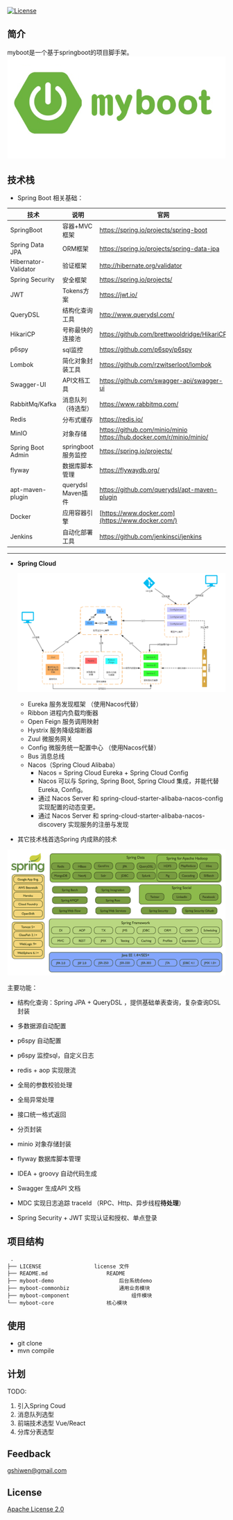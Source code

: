 [![License](https://img.shields.io/github/license/apache/incubator-streampipes.svg)](http://www.apache.org/licenses/LICENSE-2.0)


## 简介
myboot是一个基于springboot的项目脚手架。
<img src="./LOGO.png" alt="myboot" style="zoom:75%;" />



## 技术栈

- Spring Boot 相关基础：

| 技术                 | 说明                | 官网                                                         |
| -------------------- | ------------------- | ------------------------------------------------------------ |
| SpringBoot           | 容器+MVC框架        | https://spring.io/projects/spring-boot                       |
| Spring Data JPA      | ORM框架             | https://spring.io/projects/spring-data-jpa                   |
| Hibernator-Validator | 验证框架            | http://hibernate.org/validator                               |
| Spring Security      | 安全框架            | https://spring.io/projects/                                  |
| JWT                  | Tokens方案          | https://jwt.io/                                              |
| QueryDSL             | 结构化查询工具      | http://www.querydsl.com/                                     |
| HikariCP             | 号称最快的连接池    | https://github.com/brettwooldridge/HikariCP                  |
| p6spy                | sql监控             | https://github.com/p6spy/p6spy                               |
| Lombok               | 简化对象封装工具    | https://github.com/rzwitserloot/lombok                       |
| Swagger-UI           | API文档工具         | https://github.com/swagger-api/swagger-ui                    |
| RabbitMq/Kafka       | 消息队列（待选型）  | https://www.rabbitmq.com/                                    |
| Redis                | 分布式缓存          | https://redis.io/                                            |
| MinIO                | 对象存储            | https://github.com/minio/minio https://hub.docker.com/r/minio/minio/ |
| Spring Boot Admin    | springboot 服务监控 | https://spring.io/projects/                                  |
| flyway               | 数据库脚本管理      | https://flywaydb.org/                                        |
| apt-maven-plugin     | querydsl Maven插件  | https://github.com/querydsl/apt-maven-plugin                 |
| Docker               | 应用容器引擎        | [https://www.docker.com](https://www.docker.com/)            |
| Jenkins              | 自动化部署工具      | https://github.com/jenkinsci/jenkins                         |

***



- **Spring Cloud**

  ![spring-cloud](./assets/spring-cloud.png)

  - Eureka 服务发现框架 （使用Nacos代替）
  - Ribbon 进程内负载均衡器
  - Open Feign 服务调用映射
  - Hystrix 服务降级熔断器
  - Zuul 微服务网关
  - Config 微服务统一配置中心 （使用Nacos代替）
  - Bus 消息总线
  - Nacos（Spring Cloud Alibaba）
    - Nacos = Spring Cloud Eureka + Spring Cloud Config
    - Nacos 可以与 Spring, Spring Boot, Spring Cloud 集成，并能代替  Eureka, Config。
    - 通过 Nacos Server 和 spring-cloud-starter-alibaba-nacos-config 实现配置的动态变更。
    - 通过 Nacos Server 和 spring-cloud-starter-alibaba-nacos-discovery 实现服务的注册与发现

- 其它技术栈首选Spring 内成熟的技术

![spring-stack](./assets/spring-stack.png)



主要功能：

- 结构化查询：Spring JPA + QueryDSL ，提供基础单表查询，复杂查询DSL封装

- 多数据源自动配置

- p6spy 自动配置

- p6spy 监控sql，自定义日志

- redis + aop 实现限流

- 全局的参数校验处理

- 全局异常处理

- 接口统一格式返回

- 分页封装

- minio 对象存储封装

- flyway 数据库脚本管理

- IDEA + groovy 自动代码生成

- Swagger 生成API 文档

- MDC 实现日志追踪 traceId （RPC、Http、异步线程**待处理**）

- Spring Security + JWT 实现认证和授权、单点登录

  

## 项目结构

~~~
 .
├── LICENSE					license 文件
├── README.md					README
├── myboot-demo	         			后台系统demo
├── myboot-commonbiz				通用业务模块
├── myboot-component			        组件模块
└── myboot-core					核心模块
~~~

## 使用

* git clone 
* mvn compile


## 计划

TODO:
1. 引入Spring Coud
2. 消息队列选型
3. 前端技术选型 Vue/React
4. 分库分表选型


## Feedback

 [gshiwen@gmail.com](mailto:gshiwen@gmail.com)

## License

[Apache License 2.0](LICENSE)




